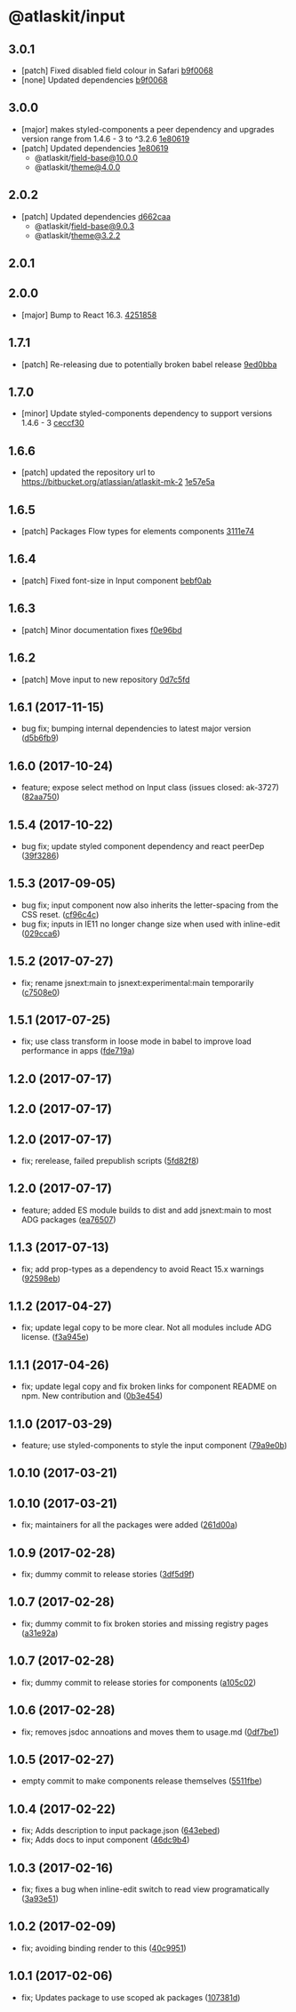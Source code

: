 # @atlaskit/input

## 3.0.1
- [patch] Fixed disabled field colour in Safari [b9f0068](https://bitbucket.org/atlassian/atlaskit-mk-2/commits/b9f0068)
- [none] Updated dependencies [b9f0068](https://bitbucket.org/atlassian/atlaskit-mk-2/commits/b9f0068)

## 3.0.0
- [major] makes styled-components a peer dependency and upgrades version range from 1.4.6 - 3 to ^3.2.6 [1e80619](https://bitbucket.org/atlassian/atlaskit-mk-2/commits/1e80619)
- [patch] Updated dependencies [1e80619](https://bitbucket.org/atlassian/atlaskit-mk-2/commits/1e80619)
  - @atlaskit/field-base@10.0.0
  - @atlaskit/theme@4.0.0

## 2.0.2
- [patch] Updated dependencies [d662caa](https://bitbucket.org/atlassian/atlaskit-mk-2/commits/d662caa)
  - @atlaskit/field-base@9.0.3
  - @atlaskit/theme@3.2.2

## 2.0.1

## 2.0.0
- [major] Bump to React 16.3. [4251858](https://bitbucket.org/atlassian/atlaskit-mk-2/commits/4251858)

## 1.7.1
- [patch] Re-releasing due to potentially broken babel release [9ed0bba](https://bitbucket.org/atlassian/atlaskit-mk-2/commits/9ed0bba)

## 1.7.0
- [minor] Update styled-components dependency to support versions 1.4.6 - 3 [ceccf30](https://bitbucket.org/atlassian/atlaskit-mk-2/commits/ceccf30)

## 1.6.6
- [patch] updated the repository url to https://bitbucket.org/atlassian/atlaskit-mk-2 [1e57e5a](https://bitbucket.org/atlassian/atlaskit-mk-2/commits/1e57e5a)

## 1.6.5
- [patch] Packages Flow types for elements components [3111e74](https://bitbucket.org/atlassian/atlaskit-mk-2/commits/3111e74)

## 1.6.4

- [patch] Fixed font-size in Input component [bebf0ab](https://bitbucket.org/atlassian/atlaskit-mk-2/commits/bebf0ab)

## 1.6.3


- [patch] Minor documentation fixes [f0e96bd](https://bitbucket.org/atlassian/atlaskit-mk-2/commits/f0e96bd)

## 1.6.2
- [patch] Move input to new repository [0d7c5fd](https://bitbucket.org/atlassian/atlaskit-mk-2/commits/0d7c5fd)

## 1.6.1 (2017-11-15)

* bug fix; bumping internal dependencies to latest major version ([d5b6fb9](https://bitbucket.org/atlassian/atlaskit/commits/d5b6fb9))
## 1.6.0 (2017-10-24)


* feature; expose select method on Input class (issues closed: ak-3727) ([82aa750](https://bitbucket.org/atlassian/atlaskit/commits/82aa750))
## 1.5.4 (2017-10-22)

* bug fix; update styled component dependency and react peerDep ([39f3286](https://bitbucket.org/atlassian/atlaskit/commits/39f3286))

## 1.5.3 (2017-09-05)

* bug fix; input component now also inherits the letter-spacing from the CSS reset. ([cf96c4c](https://bitbucket.org/atlassian/atlaskit/commits/cf96c4c))
* bug fix; inputs in IE11 no longer change size when used with inline-edit ([029cca6](https://bitbucket.org/atlassian/atlaskit/commits/029cca6))





## 1.5.2 (2017-07-27)


* fix; rename jsnext:main to jsnext:experimental:main temporarily ([c7508e0](https://bitbucket.org/atlassian/atlaskit/commits/c7508e0))

## 1.5.1 (2017-07-25)


* fix; use class transform in loose mode in babel to improve load performance in apps ([fde719a](https://bitbucket.org/atlassian/atlaskit/commits/fde719a))

## 1.2.0 (2017-07-17)

## 1.2.0 (2017-07-17)

## 1.2.0 (2017-07-17)


* fix; rerelease, failed prepublish scripts ([5fd82f8](https://bitbucket.org/atlassian/atlaskit/commits/5fd82f8))

## 1.2.0 (2017-07-17)


* feature; added ES module builds to dist and add jsnext:main to most ADG packages ([ea76507](https://bitbucket.org/atlassian/atlaskit/commits/ea76507))

## 1.1.3 (2017-07-13)


* fix; add prop-types as a dependency to avoid React 15.x warnings ([92598eb](https://bitbucket.org/atlassian/atlaskit/commits/92598eb))

## 1.1.2 (2017-04-27)


* fix; update legal copy to be more clear. Not all modules include ADG license. ([f3a945e](https://bitbucket.org/atlassian/atlaskit/commits/f3a945e))

## 1.1.1 (2017-04-26)


* fix; update legal copy and fix broken links for component README on npm. New contribution and ([0b3e454](https://bitbucket.org/atlassian/atlaskit/commits/0b3e454))

## 1.1.0 (2017-03-29)


* feature; use styled-components to style the input component ([79a9e0b](https://bitbucket.org/atlassian/atlaskit/commits/79a9e0b))

## 1.0.10 (2017-03-21)

## 1.0.10 (2017-03-21)


* fix; maintainers for all the packages were added ([261d00a](https://bitbucket.org/atlassian/atlaskit/commits/261d00a))

## 1.0.9 (2017-02-28)


* fix; dummy commit to release stories ([3df5d9f](https://bitbucket.org/atlassian/atlaskit/commits/3df5d9f))

## 1.0.7 (2017-02-28)


* fix; dummy commit to fix broken stories and missing registry pages ([a31e92a](https://bitbucket.org/atlassian/atlaskit/commits/a31e92a))

## 1.0.7 (2017-02-28)


* fix; dummy commit to release stories for components ([a105c02](https://bitbucket.org/atlassian/atlaskit/commits/a105c02))

## 1.0.6 (2017-02-28)


* fix; removes jsdoc annoations and moves them to usage.md ([0df7be1](https://bitbucket.org/atlassian/atlaskit/commits/0df7be1))

## 1.0.5 (2017-02-27)


* empty commit to make components release themselves ([5511fbe](https://bitbucket.org/atlassian/atlaskit/commits/5511fbe))

## 1.0.4 (2017-02-22)


* fix; Adds description to input package.json ([643ebed](https://bitbucket.org/atlassian/atlaskit/commits/643ebed))
* fix; Adds docs to input component ([46dc9b4](https://bitbucket.org/atlassian/atlaskit/commits/46dc9b4))

## 1.0.3 (2017-02-16)


* fix; fixes a bug when inline-edit switch to read view programatically ([3a93e51](https://bitbucket.org/atlassian/atlaskit/commits/3a93e51))

## 1.0.2 (2017-02-09)


* fix; avoiding binding render to this ([40c9951](https://bitbucket.org/atlassian/atlaskit/commits/40c9951))

## 1.0.1 (2017-02-06)


* fix; Updates package to use scoped ak packages ([107381d](https://bitbucket.org/atlassian/atlaskit/commits/107381d))
